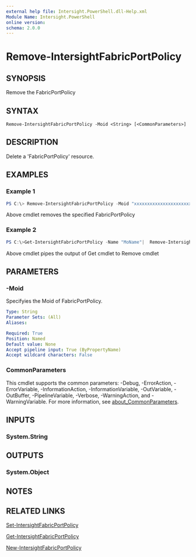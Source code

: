 ```yaml
---
external help file: Intersight.PowerShell.dll-Help.xml
Module Name: Intersight.PowerShell
online version:
schema: 2.0.0
---
```


# Remove-IntersightFabricPortPolicy

## SYNOPSIS
Remove the FabricPortPolicy

## SYNTAX

```
Remove-IntersightFabricPortPolicy -Moid <String> [<CommonParameters>]
```

## DESCRIPTION
Delete a &apos;FabricPortPolicy&apos; resource.

## EXAMPLES

### Example 1
```powershell
PS C:\> Remove-IntersightFabricPortPolicy -Moid "xxxxxxxxxxxxxxxxxxxxxxxxxxx"
```
Above cmdlet removes the specified FabricPortPolicy 

### Example 2
```powershell
PS C:\>Get-IntersightFabricPortPolicy -Name "MoName"|  Remove-IntersightFabricPortPolicy
```
Above cmdlet pipes the output of Get cmdlet to Remove cmdlet

## PARAMETERS

### -Moid
Specifyies the Moid of FabricPortPolicy.

```yaml
Type: String
Parameter Sets: (All)
Aliases:

Required: True
Position: Named
Default value: None
Accept pipeline input: True (ByPropertyName)
Accept wildcard characters: False
```

### CommonParameters
This cmdlet supports the common parameters: -Debug, -ErrorAction, -ErrorVariable, -InformationAction, -InformationVariable, -OutVariable, -OutBuffer, -PipelineVariable, -Verbose, -WarningAction, and -WarningVariable. For more information, see [about_CommonParameters](http://go.microsoft.com/fwlink/?LinkID=113216).

## INPUTS

### System.String

## OUTPUTS

### System.Object
## NOTES

## RELATED LINKS

[Set-IntersightFabricPortPolicy](./Set-IntersightFabricPortPolicy.md)

[Get-IntersightFabricPortPolicy](./Get-IntersightFabricPortPolicy.md)

[New-IntersightFabricPortPolicy](./New-IntersightFabricPortPolicy.md)

